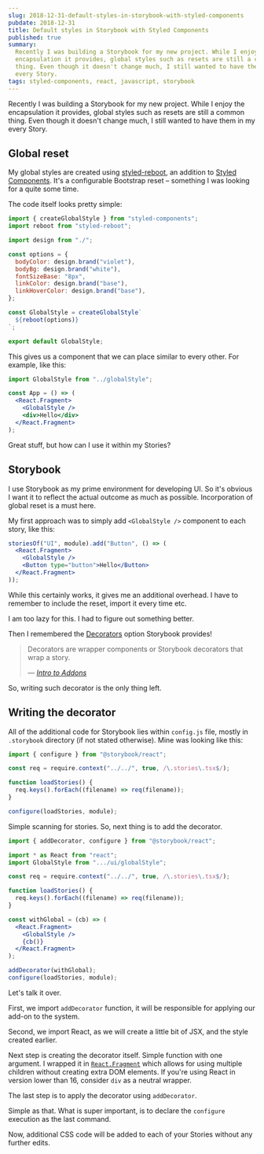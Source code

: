 ```yaml
---
slug: 2018-12-31-default-styles-in-storybook-with-styled-components
pubdate: 2018-12-31
title: Default styles in Storybook with Styled Components
published: true
summary:
  Recently I was building a Storybook for my new project. While I enjoy the
  encapsulation it provides, global styles such as resets are still a common
  thing. Even though it doesn't change much, I still wanted to have them in my
  every Story.
tags: styled-components, react, javascript, storybook
---
```


Recently I was building a Storybook for my new project. While I enjoy the
encapsulation it provides, global styles such as resets are still a common
thing. Even though it doesn't change much, I still wanted to have them in my
every Story.

## Global reset

My global styles are created using
[styled-reboot](https://github.com/alexruzzarin/styled-reboot), an addition to
[Styled Components](https://www.styled-components.com/). It's a configurable
Bootstrap reset – something I was looking for a quite some time.

The code itself looks pretty simple:

```js
import { createGlobalStyle } from "styled-components";
import reboot from "styled-reboot";

import design from "./";

const options = {
  bodyColor: design.brand("violet"),
  bodyBg: design.brand("white"),
  fontSizeBase: "8px",
  linkColor: design.brand("base"),
  linkHoverColor: design.brand("base"),
};

const GlobalStyle = createGlobalStyle`
  ${reboot(options)}
`;

export default GlobalStyle;
```

This gives us a component that we can place similar to every other. For example,
like this:

```jsx
import GlobalStyle from "../globalStyle";

const App = () => (
  <React.Fragment>
    <GlobalStyle />
    <div>Hello</div>
  </React.Fragment>
);
```

Great stuff, but how can I use it within my Stories?

## Storybook

I use Storybook as my prime environment for developing UI. So it's obvious I
want it to reflect the actual outcome as much as possible. Incorporation of
global reset is a must here.

My first approach was to simply add `<GlobalStyle />` component to each story,
like this:

```jsx
storiesOf("UI", module).add("Button", () => (
  <React.Fragment>
    <GlobalStyle />
    <Button type="button">Hello</Button>
  </React.Fragment>
));
```

While this certainly works, it gives me an additional overhead. I have to
remember to include the reset, import it every time etc.

I am too lazy for this. I had to figure out something better.

Then I remembered the
[Decorators](https://storybook.js.org/addons/introduction/) option Storybook
provides!

> Decorators are wrapper components or Storybook decorators that wrap a story.
>
> —
> <cite>[Intro to Addons](https://storybook.js.org/addons/introduction/)</cite>

So, writing such decorator is the only thing left.

## Writing the decorator

All of the additional code for Storybook lies within `config.js` file, mostly in
`.storybook` directory (if not stated otherwise). Mine was looking like this:

```jsx
import { configure } from "@storybook/react";

const req = require.context("../../", true, /\.stories\.tsx$/);

function loadStories() {
  req.keys().forEach((filename) => req(filename));
}

configure(loadStories, module);
```

Simple scanning for stories. So, next thing is to add the decorator.

```jsx
import { addDecorator, configure } from "@storybook/react";

import * as React from "react";
import GlobalStyle from ".../ui/globalStyle";

const req = require.context("../../", true, /\.stories\.tsx$/);

function loadStories() {
  req.keys().forEach((filename) => req(filename));
}

const withGlobal = (cb) => (
  <React.Fragment>
    <GlobalStyle />
    {cb()}
  </React.Fragment>
);

addDecorator(withGlobal);
configure(loadStories, module);
```

Let's talk it over.

First, we import `addDecorator` function, it will be responsible for applying
our add-on to the system.

Second, we import React, as we will create a little bit of JSX, and the style
created earlier.

Next step is creating the decorator itself. Simple function with one argument. I
wrapped it in [`React.Fragment`](https://reactjs.org/docs/fragments.html) which
allows for using multiple children without creating extra DOM elements. If
you're using React in version lower than 16, consider `div` as a neutral
wrapper.

The last step is to apply the decorator using `addDecorator`.

Simple as that. What is super important, is to declare the `configure` execution
as the last command.

Now, additional CSS code will be added to each of your Stories without any
further edits.
